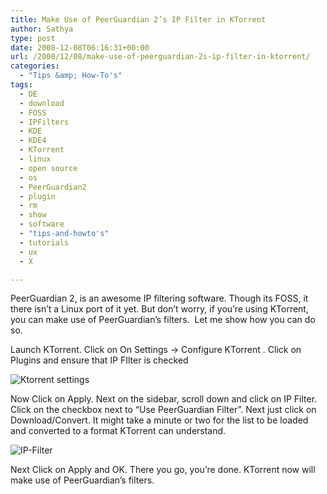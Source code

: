 ```yaml
---
title: Make Use of PeerGuardian 2’s IP Filter in KTorrent
author: Sathya
type: post
date: 2008-12-08T06:16:31+00:00
url: /2008/12/08/make-use-of-peerguardian-2s-ip-filter-in-ktorrent/
categories:
  - "Tips &amp; How-To's"
tags:
  - DE
  - download
  - FOSS
  - IPFilters
  - KDE
  - KDE4
  - KTorrent
  - linux
  - open source
  - os
  - PeerGuardian2
  - plugin
  - rm
  - show
  - software
  - "tips-and-howto's"
  - tutorials
  - ux
  - X

---
```

PeerGuardian 2, is an awesome IP filtering software. Though its FOSS, it there isn&#8217;t a Linux port of it yet. But don&#8217;t worry, if you&#8217;re using KTorrent, you can make use of PeerGuardian&#8217;s filters.  Let me show how you can do so.

<!--more-->

Launch KTorrent. Click on On Settings -> Configure KTorrent . Click on Plugins and ensure that IP FIlter is checked

![Ktorrent settings][1]

Now Click on Apply. Next on the sidebar, scroll down and click on IP Filter. Click on the checkbox next to &#8220;Use PeerGuardian Filter&#8221;. Next just click on Download/Convert. It might take a minute or two for the list to be loaded and converted to a format KTorrent can understand.

![IP-Filter][2]

Next Click on Apply and OK. There you go, you&#8217;re done. KTorrent now will make use of PeerGuardian&#8217;s filters.

 [1]: https://farm4.static.flickr.com/3162/3091279823_ccff6b30cd_m.jpg
 [2]: https://farm4.static.flickr.com/3235/3091279829_fbca833b4e_m.jpg
